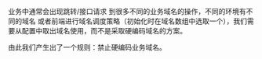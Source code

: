 业务中通常会出现跳转/接口请求 到很多不同的业务域名的操作，不同的环境有不同的域名 或者前端进行域名调度策略（初始化时在域名数组中选取一个），我们需要从配置中取出域名使用，而不是采取硬编码域名的方案。

由此我们产生出了一个规则：禁止硬编码业务域名。